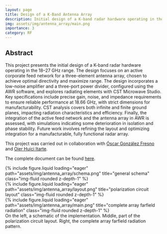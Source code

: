 ```yaml
---
layout: page
title: Design of a K-Band Antenna Array
description: Initial design of a K-band radar hardware operating in the 18–27 GHz range
img: assets/img/antenna_array/main.png
importance: 3
category: RF
---
```


##  Abstract

This project presents the initial design of a K-band radar hardware operating in the 18–27 GHz range. The design focuses on an active corporate feed network for a three-element antenna array, chosen to achieve optimal directivity and maximize range. The design incorporates a low-noise amplifier and a three-port power divider, configured using the AWR software, and explores radiating elements with CST Microwave Studio. Key specifications include precise gain, noise, and impedance requirements to ensure reliable performance at 18.66 GHz, with strict dimensions for manufacturability. CST analysis covers both infinite and finite ground planes, impacting radiation characteristics and efficiency. Finally, the integration of the active feed network and the antenna array in AWR is assessed, with simulations indicating some deterioration in isolation and phase stability. Future work involves refining the layout and optimizing integration for a manufacturable, fully functional radar array. 

This project was carried out in collaboration with [Óscar González Fresno](https://oscgf.github.io/portfolio/) and [Oier Huici Itarte](https://oierhuici.github.io/).

The complete document can be found [here](https://edgomezg.github.io/assets/pdf/Diseno_array_banda_K.pdf).

<div class="row">
    <div class="col-sm mt-3 mt-md-0">
        {% include figure.liquid loading="eager" path="assets/img/antenna_array/schema.png" title="general schema" class="img-fluid rounded z-depth-1" %}
    </div>
    <div class="col-sm mt-3 mt-md-0">
        {% include figure.liquid loading="eager" path="assets/img/antenna_array/layout.png" title="polarization circuit layout" class="img-fluid rounded z-depth-1" %}
    </div>
    <div class="col-sm mt-3 mt-md-0">
        {% include figure.liquid loading="eager" path="assets/img/antenna_array/main.png" title="complete array farfield radiation" class="img-fluid rounded z-depth-1" %}
    </div>
</div>
<div class="caption">
    On the left, a schematic of the implementation. Middle, part of the polarization circuit layout. Right, the complete array farfield radiation pattern.
</div>